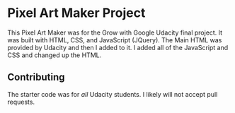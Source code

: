 # Pixel Art Maker Project

This Pixel Art Maker was for the Grow with Google Udacity final project. It was built with HTML, CSS, and JavaScript (JQuery).
The Main HTML was provided by Udacity and then I added to it. I added all of the JavaScript and CSS and changed up the HTML.

## Contributing

The starter code was for _all_ Udacity students. I likely will not accept pull requests.
